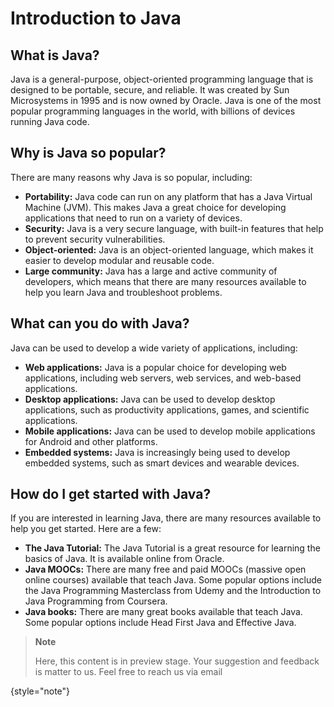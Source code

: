 # Introduction to Java

## What is Java?

Java is a general-purpose, object-oriented programming language that is designed to be portable, secure, and reliable.
It was created by Sun Microsystems in 1995 and is now owned by Oracle. Java is one of the most popular programming
languages in the world, with billions of devices running Java code.

## Why is Java so popular?

There are many reasons why Java is so popular, including:

* **Portability:** Java code can run on any platform that has a Java Virtual Machine (JVM). This makes Java a great
  choice for developing applications that need to run on a variety of devices.
* **Security:** Java is a very secure language, with built-in features that help to prevent security vulnerabilities.
* **Object-oriented:** Java is an object-oriented language, which makes it easier to develop modular and reusable code.
* **Large community:** Java has a large and active community of developers, which means that there are many resources
  available to help you learn Java and troubleshoot problems.

## What can you do with Java?

Java can be used to develop a wide variety of applications, including:

* **Web applications:** Java is a popular choice for developing web applications, including web servers, web services,
  and web-based applications.
* **Desktop applications:** Java can be used to develop desktop applications, such as productivity applications, games,
  and scientific applications.
* **Mobile applications:** Java can be used to develop mobile applications for Android and other platforms.
* **Embedded systems:** Java is increasingly being used to develop embedded systems, such as smart devices and wearable
  devices.

## How do I get started with Java?

If you are interested in learning Java, there are many resources available to help you get started. Here are a few:

* **The Java Tutorial:** The Java Tutorial is a great resource for learning the basics of Java. It is available online
  from Oracle.
* **Java MOOCs:** There are many free and paid MOOCs (massive open online courses) available that teach Java. Some
  popular options include the Java Programming Masterclass from Udemy and the Introduction to Java Programming from
  Coursera.
* **Java books:** There are many great books available that teach Java. Some popular options include Head First Java and
  Effective Java.

> **Note**
> 
> Here, this content is in preview stage.
> Your suggestion and feedback is matter to us.
> Feel free to reach us via email
>
{style="note"}
